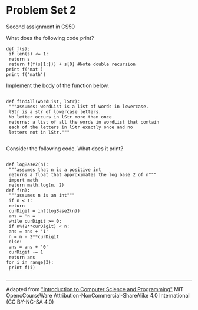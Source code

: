 # Problem Set 2
Second assignment in CS50

What does the following code print?

<pre><code>def f(s):
 if len(s) <= 1:
 return s
 return f(f(s[1:])) + s[0] #Note double recursion
print f('mat')
print f('math')
</code></pre>

Implement the body of the function below.

<pre><code>
def findAll(wordList, lStr):
 """assumes: wordList is a list of words in lowercase.
 lStr is a str of lowercase letters.
 No letter occurs in lStr more than once
 returns: a list of all the words in wordList that contain
 each of the letters in lStr exactly once and no
 letters not in lStr."""

</code></pre>

Consider the following code. What does it print?

<pre><code>
def logBase2(n):
 """assumes that n is a positive int
 returns a float that approximates the log base 2 of n"""
 import math
 return math.log(n, 2)
def f(n):
 """assumes n is an int"""
 if n < 1:
 return
 curDigit = int(logBase2(n))
 ans = 'n = '
 while curDigit >= 0:
 if n%(2**curDigit) < n:
 ans = ans + '1'
 n = n - 2**curDigit
 else:
 ans = ans + '0'
 curDigit -= 1
 return ans
for i in range(3):
 print f(i)
 </code></pre>

 ------------------------------------------------------
 Adapted from ["Introduction to Computer Science and Programming"](http://ocw.mit.edu/courses/electrical-engineering-and-computer-science/6-00sc-introduction-to-computer-science-and-programming-spring-2011/unit-1/lecture-2-core-elements-of-a-program/MIT6_00SCS11_ps0.pdf) MIT OpencCourseWare Attribution-NonCommercial-ShareAlike 4.0 International (CC BY-NC-SA 4.0)
